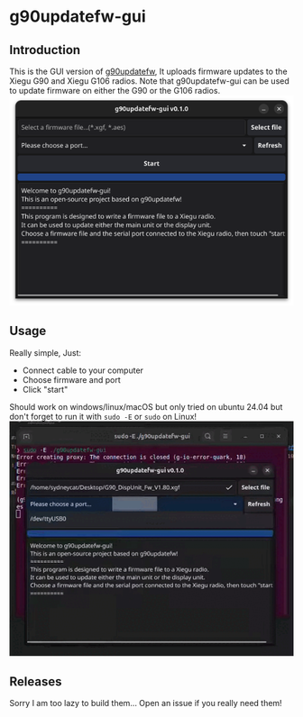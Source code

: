 # g90updatefw-gui

## Introduction
This is the GUI version of [g90updatefw](https://github.com/DaleFarnsworth/g90updatefw), It uploads firmware updates to the Xiegu G90 and Xiegu G106 radios.
Note that g90updatefw-gui can be used to update firmware on either the G90 or the G106 radios. 
![](./assets/img.png)

## Usage
Really simple, Just:
+ Connect cable to your computer
+ Choose firmware and port
+ Click "start"

Should work on windows/linux/macOS but only tried on ubuntu 24.04
but don't forget to run it with `sudo -E` or `sudo` on Linux!
![](./assets/usagegif.gif)

## Releases
Sorry I am too lazy to build them... Open an issue if you really need them!
